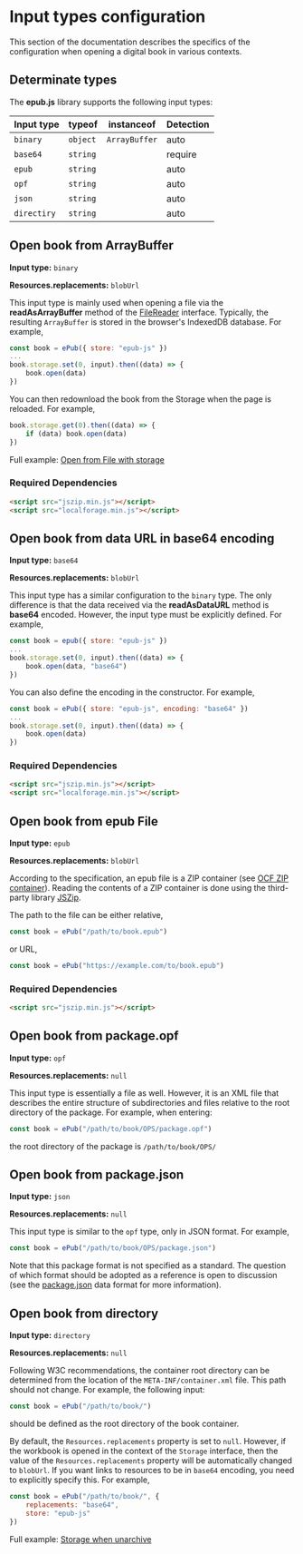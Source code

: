 # Input types configuration

This section of the documentation describes the specifics of the configuration when opening a digital book in various contexts.

## Determinate types

The **epub.js** library supports the following input types:

| Input type  | typeof   | instanceof    | Detection |
|-------------|----------|---------------|-----------|
| `binary`    | `object` | `ArrayBuffer` | auto      |
| `base64`    | `string` |               | require   |
| `epub`      | `string` |               | auto      |
| `opf`       | `string` |               | auto      |
| `json`      | `string` |               | auto      |
| `directiry` | `string` |               | auto      |

## Open book from ArrayBuffer

**Input type:** `binary`

**Resources.replacements:** `blobUrl`

This input type is mainly used when opening a file via the **readAsArrayBuffer** method of the [FileReader](https://developer.mozilla.org/en-US/docs/Web/API/FileReader) interface. Typically, the resulting `ArrayBuffer` is stored in the browser's IndexedDB database. For example,

```js
const book = ePub({ store: "epub-js" })
...
book.storage.set(0, input).then((data) => {
    book.open(data)
})
```

You can then redownload the book from the Storage when the page is reloaded. For example,

```js
book.storage.get(0).then((data) => {
    if (data) book.open(data)
})
```

Full example: [Open from File with storage](../examples/input-with-storage.html)

### Required Dependencies

```html
<script src="jszip.min.js"></script>
<script src="localforage.min.js"></script>
```

## Open book from data URL in base64 encoding

**Input type:** `base64`

**Resources.replacements:** `blobUrl`

This input type has a similar configuration to the `binary` type. The only difference is that the data received via the **readAsDataURL** method is **base64** encoded. However, the input type must be explicitly defined. For example,

```js
const book = epub({ store: "epub-js" })
...
book.storage.set(0, input).then((data) => {
    book.open(data, "base64")
})
```

You can also define the encoding in the constructor. For example,

```js
const book = ePub({ store: "epub-js", encoding: "base64" })
...
book.storage.set(0, input).then((data) => {
    book.open(data)
})
```

### Required Dependencies

```html
<script src="jszip.min.js"></script>
<script src="localforage.min.js"></script>
```

## Open book from epub File

**Input type:** `epub`

**Resources.replacements:** `blobUrl`

According to the specification, an epub file is a ZIP container (see [OCF ZIP container](https://www.w3.org/TR/epub/#sec-container-zip)). Reading the contents of a ZIP container is done using the third-party library [JSZip](https://github.com/Stuk/jszip).

The path to the file can be either relative,

```js
const book = ePub("/path/to/book.epub")
```

or URL,
```js
const book = ePub("https://example.com/to/book.epub")
```

### Required Dependencies

```html
<script src="jszip.min.js"></script>
```

## Open book from package.opf

**Input type:** `opf`

**Resources.replacements:** `null`

This input type is essentially a file as well. However, it is an XML file that describes the entire structure of subdirectories and files relative to the root directory of the package. For example, when entering:

```js
const book = ePub("/path/to/book/OPS/package.opf")
```

the root directory of the package is `/path/to/book/OPS/`

## Open book from package.json

**Input type:** `json`

**Resources.replacements:** `null`

This input type is similar to the `opf` type, only in JSON format. For example,

```js
const book = ePub("/path/to/book/OPS/package.json")
```

Note that this package format is not specified as a standard. The question of which format should be adopted as a reference is open to discussion (see the [package.json](../assets/alice/OPS/package.json) data format for more information).

## Open book from directory

**Input type:** `directory`

**Resources.replacements:** `null`

Following W3C recommendations, the container root directory can be determined from the location of the `META-INF/container.xml` file. This path should not change. For example, the following input:

```js
const book = ePub("/path/to/book/")
```

should be defined as the root directory of the book container.

By default, the `Resources.replacements` property is set to `null`. However, if the workbook is opened in the context of the `Storage` interface, then the value of the `Resources.replacements` property will be automatically changed to `blobUrl`. If you want links to resources to be in `base64` encoding, you need to explicitly specify this. For example,

```js
const book = ePub("/path/to/book/", {
    replacements: "base64",
    store: "epub-js"
})
```

Full example: [Storage when unarchive](../examples/storage-when-unarchive.html)